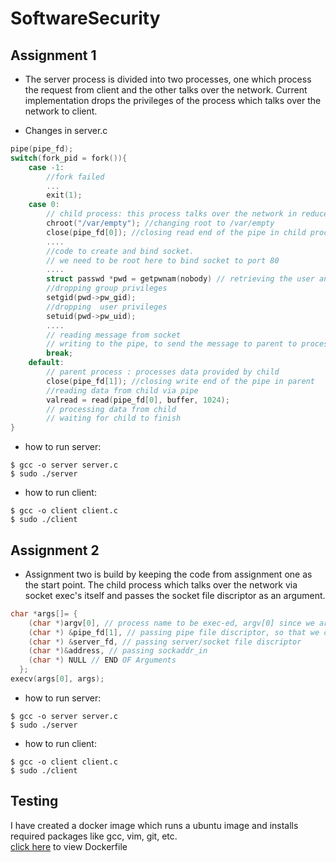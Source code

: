 # SoftwareSecurity

## Assignment 1
* The server process is divided into two processes, one which process the request from client and the other talks over the network. Current implementation drops the privileges of the process which talks over the network to client.

* Changes in server.c
```c
pipe(pipe_fd);
switch(fork_pid = fork()){
    case -1:
        //fork failed
        ...
        exit(1);
    case 0:
        // child process: this process talks over the network in reduced privilege
        chroot("/var/empty"); //changing root to /var/empty
        close(pipe_fd[0]); //closing read end of the pipe in child process
        ....
        //code to create and bind socket.
        // we need to be root here to bind socket to port 80
        ....
        struct passwd *pwd = getpwnam(nobody) // retrieving the user and group id of nobody user
        //dropping group privileges 
        setgid(pwd->pw_gid);
        //dropping  user privileges
        setuid(pwd->pw_uid);
        ....
        // reading message from socket
        // writing to the pipe, to send the message to parent to process.
        break;
    default:
        // parent process : processes data provided by child
        close(pipe_fd[1]); //closing write end of the pipe in parent
        //reading data from child via pipe
        valread = read(pipe_fd[0], buffer, 1024);
        // processing data from child
        // waiting for child to finish
}
```

* how to run server:<br/>
```shell
$ gcc -o server server.c
$ sudo ./server

```
* how to run client:<br/>
```shell
$ gcc -o client client.c
$ sudo ./client

```

## Assignment 2
* Assignment two is build by keeping the code from assignment one as the start point. The child process which talks over the network via socket exec's itself and passes the socket file discriptor as an argument.

```c
char *args[]= { 
    (char *)argv[0], // process name to be exec-ed, argv[0] since we are self exec-ing 
    (char *) &pipe_fd[1], // passing pipe file discriptor, so that we can notify parent to process the message received from client.
    (char *) &server_fd, // passing server/socket file discriptor
    (char *)&address, // passing sockaddr_in
    (char *) NULL // END OF Arguments
  };
execv(args[0], args);
```
* how to run server:<br/>
```shell
$ gcc -o server server.c
$ sudo ./server
```
* how to run client:<br/>
```shell
$ gcc -o client client.c
$ sudo ./client
```

## Testing
I have created a docker image which runs a ubuntu image and installs required packages like gcc, vim, git, etc.<br> [click here](https://github.com/nirbhay-kekre/SoftwareSecurityTechnologies/blob/master/Dockerfile) to view Dockerfile
